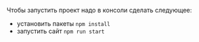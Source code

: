 Чтобы запустить проект надо в консоли сделать следующее:

- установить пакеты `npm install`
- запустить сайт `npm run start`
